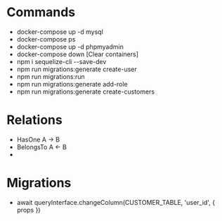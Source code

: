# Commands

* docker-compose up -d mysql
* docker-compose ps
* docker-compose up -d phpmyadmin
* docker-compose down [Clear containers]
* npm i sequelize-cli --save-dev
* npm run migrations:generate create-user
* npm run migrations:run
* npm run migrations:generate add-role
* npm run migrations:generate create-customers

# Relations

* HasOne A -> B
* BelongsTo A <- B
* 

# Migrations
* await queryInterface.changeColumn(CUSTOMER_TABLE, 'user_id', { props })
